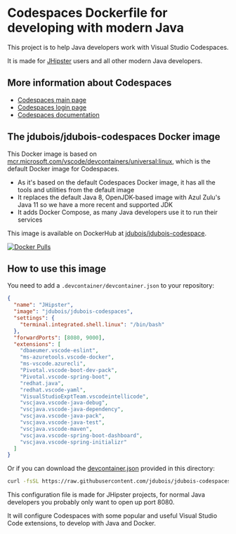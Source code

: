 # Codespaces Dockerfile for developing with modern Java

This project is to help Java developers work with Visual Studio Codespaces.

It is made for [JHipster](https://www.jhipster.tech/) users and all other modern Java developers.

## More information about Codespaces

- [Codespaces main page](https://online.visualstudio.com/)
- [Codespaces login page](https://online.visualstudio.com/login)
- [Codespaces documentation](https://docs.microsoft.com/en-us/visualstudio/online/overview/what-is-vsonline)

## The jdubois/jdubois-codespaces Docker image

This Docker image is based on [mcr.microsoft.com/vscode/devcontainers/universal:linux](https://github.com/microsoft/vscode-dev-containers/tree/master/containers/vsonline-linux), which is the default Docker image for Codespaces.

- As it's based on the default Codespaces Docker image, it has all the tools and utilities from the default image
- It replaces the default Java 8, OpenJDK-based image with Azul Zulu's Java 11 so we have a more recent and supported JDK
- It adds Docker Compose, as many Java developers use it to run their services

This image is available on DockerHub at [jdubois/jdubois-codespace](https://hub.docker.com/r/jdubois/jdubois-codespaces).

[![Docker Pulls](https://img.shields.io/docker/pulls/jdubois/jdubois-codespaces.svg)](https://hub.docker.com/r/jdubois/jdubois-codespaces/)

## How to use this image

You need to add a `.devcontainer/devcontainer.json` to your repository:

```json
{
  "name": "JHipster",
  "image": "jdubois/jdubois-codespaces",
  "settings": {
    "terminal.integrated.shell.linux": "/bin/bash"
  },
  "forwardPorts": [8080, 9000],
  "extensions": [
    "dbaeumer.vscode-eslint",
    "ms-azuretools.vscode-docker",
    "ms-vscode.azurecli",
    "Pivotal.vscode-boot-dev-pack",
    "Pivotal.vscode-spring-boot",
    "redhat.java",
    "redhat.vscode-yaml",
    "VisualStudioExptTeam.vscodeintellicode",
    "vscjava.vscode-java-debug",
    "vscjava.vscode-java-dependency",
    "vscjava.vscode-java-pack",
    "vscjava.vscode-java-test",
    "vscjava.vscode-maven",
    "vscjava.vscode-spring-boot-dashboard",
    "vscjava.vscode-spring-initializr"
  ]
}
```

Or if you can download the [devcontainer.json](https://raw.githubusercontent.com/jdubois/jdubois-codespaces/master/devcontainer.json) provided in this directory:

```bash
curl -fsSL https://raw.githubusercontent.com/jdubois/jdubois-codespaces/master/devcontainer.json --output devcontainer.json
```

This configuration file is made for JHipster projects, for normal Java developers you probably only want to open up port 8080.

It will configure Codespaces with some popular and useful Visual Studio Code extensions, to develop with Java and Docker.
